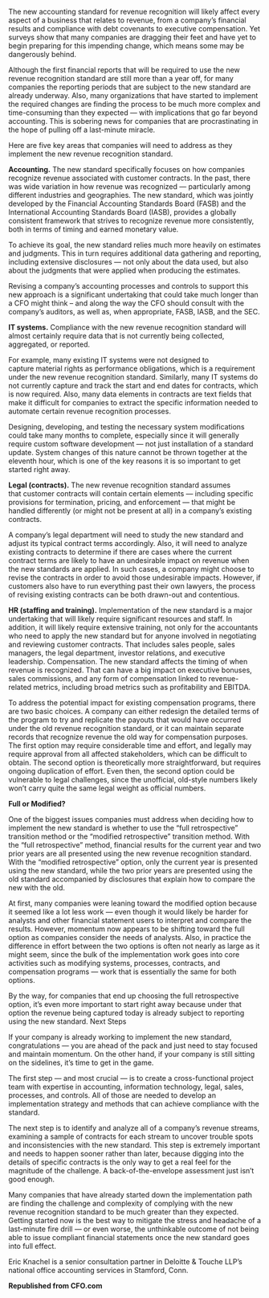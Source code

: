 <html>
  <head>
  </head>
  <body>
    <p>The new accounting standard for revenue recognition will likely affect every aspect of a business that relates to revenue, from a company’s financial results and compliance with debt covenants to executive compensation. Yet surveys show that many companies are dragging their feet and have yet to begin preparing for this impending change, which means some may be dangerously behind.
</p> <p>Although the first financial reports that will be required to use the new revenue recognition standard are still more than a year off, for many companies the reporting periods that are subject to the new standard are already underway. Also, many organizations that have started to implement the required changes are finding the process to be much more complex and time-consuming than they expected — with implications that go far beyond accounting. This is sobering news for companies that are procrastinating in the hope of pulling off a last-minute miracle.</p>
<p>Here are five key areas that companies will need to address as they implement the new revenue recognition standard.
</p>
<p><strong>Accounting.</strong> The new standard specifically focuses on how companies recognize revenue associated with customer contracts. In the past, there was wide variation in how revenue was recognized — particularly among different industries and geographies. The new standard, which was jointly developed by the Financial Accounting Standards Board (FASB) and the International Accounting Standards Board (IASB), provides a globally consistent framework that strives to recognize revenue more consistently, both in terms of timing and earned monetary value.</p>
<p> To achieve its goal, the new standard relies much more heavily on estimates and judgments. This in turn requires additional data gathering and reporting, including extensive disclosures — not only about the data used, but also about the judgments that were applied when producing the estimates.</p>
<p>Revising a company’s accounting processes and controls to support this new approach is a significant undertaking that could take much longer than a CFO might think – and along the way the CFO should consult with the company’s auditors, as well as, when appropriate, FASB, IASB, and the SEC.</p>
<p><strong>IT systems.</strong> Compliance with the new revenue recognition standard will almost certainly require data that is not currently being collected, aggregated, or reported.

<p>For example, many existing IT systems were not designed to capture material rights as performance obligations, which is a requirement under the new revenue recognition standard. Similarly, many IT systems do not currently capture and track the start and end dates for contracts, which is now required. Also, many data elements in contracts are text fields that make it difficult for companies to extract the specific information needed to automate certain revenue recognition processes.</p>

<p>Designing, developing, and testing the necessary system modifications could take many months to complete, especially since it will generally require custom software development — not just installation of a standard update.
System changes of this nature cannot be thrown together at the eleventh hour, which is one of the key reasons it is so important to get started right away.</p>

<p><strong>Legal (contracts).</strong> The new revenue recognition standard assumes that customer contracts will contain certain elements — including specific provisions for termination, pricing, and enforcement — that might be handled differently (or might not be present at all) in a company’s existing contracts.</p>

<p>A company’s legal department will need to study the new standard and adjust its typical contract terms accordingly. Also, it will need to analyze existing contracts to determine if there are cases where the current contract terms are likely to have an undesirable impact on revenue when the new standards are applied. In such cases, a company might choose to revise the contracts in order to avoid those undesirable impacts. However, if customers also have to run everything past their own lawyers, the process of revising existing contracts can be both drawn-out and contentious.</p>

<p><strong>HR (staffing and training).</strong> Implementation of the new standard is a major undertaking that will likely require significant resources and staff. In addition, it will likely require extensive training, not only for the accountants who need to apply the new standard but for anyone involved in negotiating and reviewing customer contracts. That includes sales people, sales managers, the legal department, investor relations, and executive leadership.
Compensation. The new standard affects the timing of when revenue is recognized. That can have a big impact on executive bonuses, sales commissions, and any form of compensation linked to revenue-related metrics, including broad metrics such as profitability and EBITDA.</p>

<p>To address the potential impact for existing compensation programs, there are two basic choices. A company can either redesign the detailed terms of the program to try and replicate the payouts that would have occurred under the old revenue recognition standard, or it can maintain separate records that recognize revenue the old way for compensation purposes.
The first option may require considerable time and effort, and legally may require approval from all affected stakeholders, which can be difficult to obtain. The second option is theoretically more straightforward, but requires ongoing duplication of effort. Even then, the second option could be vulnerable to legal challenges, since the unofficial, old-style numbers likely won’t carry quite the same legal weight as official numbers.</p>

<p><strong>Full or Modified?</strong></p>

<p>One of the biggest issues companies must address when deciding how to implement the new standard is whether to use the “full retrospective” transition method or the “modified retrospective” transition method. With the “full retrospective” method, financial results for the current year and two prior years are all presented using the new revenue recognition standard. With the “modified retrospective” option, only the current year is presented using the new standard, while the two prior years are presented using the old standard accompanied by disclosures that explain how to compare the new with the old.</p>

<p>At first, many companies were leaning toward the modified option because it seemed like a lot less work — even though it would likely be harder for analysts and other financial statement users to interpret and compare the results. However, momentum now appears to be shifting toward the full option as companies consider the needs of analysts. Also, in practice the difference in effort between the two options is often not nearly as large as it might seem, since the bulk of the implementation work goes into core activities such as modifying systems, processes, contracts, and compensation programs — work that is essentially the same for both options.</p>

<p>By the way, for companies that end up choosing the full retrospective option, it’s even more important to start right away because under that option the revenue being captured today is already subject to reporting using the new standard.
Next Steps</p>

<p>If your company is already working to implement the new standard, congratulations — you are ahead of the pack and just need to stay focused and maintain momentum. On the other hand, if your company is still sitting on the sidelines, it’s time to get in the game.</p>

<p>The first step — and most crucial — is to create a cross-functional project team with expertise in accounting, information technology, legal, sales, processes, and controls. All of those are needed to develop an implementation strategy and methods that can achieve compliance with the standard.</p>

<p>The next step is to identify and analyze all of a company’s revenue streams, examining a sample of contracts for each stream to uncover trouble spots and inconsistencies with the new standard. This step is extremely important and needs to happen sooner rather than later, because digging into the details of specific contracts is the only way to get a real feel for the magnitude of the challenge. A back-of-the-envelope assessment just isn’t good enough.</p>

<p>Many companies that have already started down the implementation path are finding the challenge and complexity of complying with the new revenue recognition standard to be much greater than they expected. Getting started now is the best way to mitigate the stress and headache of a last-minute fire drill — or even worse, the unthinkable outcome of not being able to issue compliant financial statements once the new standard goes into full effect.</p>

<p>Eric Knachel is a senior consultation partner in Deloitte & Touche LLP’s national office accounting services in Stamford, Conn.</p>

<p><strong>Republished from CFO.com </strong> </p>


  </body>
</html>
